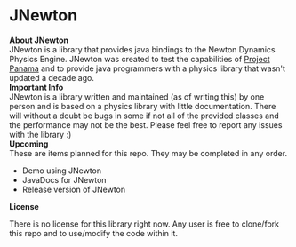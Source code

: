 # JNewton
**About JNewton**  
JNewton is a library that provides java bindings to the Newton Dynamics Physics Engine. JNewton was created to test the capabilities of [Project Panama](https://openjdk.org/projects/panama/) and to provide java programmers with a physics library that wasn't updated a decade ago.  
**Important Info**  
JNewton is a library written and maintained (as of writing this) by one person and is based on a physics library with little documentation.  There will without a doubt be bugs in some if not all of the provided classes and the performance may not be the best. Please feel free to report any issues with the library :)  
**Upcoming**  
These are items planned for this repo. They may be completed in any order.
 - Demo using JNewton
 - JavaDocs for JNewton
 - Release version of JNewton  
 
 **License**  
   
 There is no license for this library right now. Any user is free to clone/fork this repo and to use/modify the code within it.

